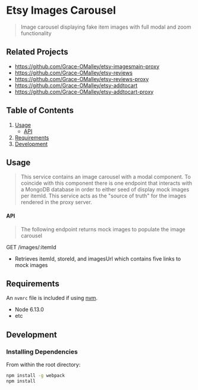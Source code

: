 # Etsy Images Carousel

> Image carousel displaying fake item images with full modal and zoom functionality

## Related Projects

  - https://github.com/Grace-OMalley/etsy-imagesmain-proxy
  - https://github.com/Grace-OMalley/etsy-reviews
  - https://github.com/Grace-OMalley/etsy-reviews-proxy
  - https://github.com/Grace-OMalley/etsy-addtocart
  - https://github.com/Grace-OMalley/etsy-addtocart-proxy

## Table of Contents

1. [Usage](#usage)
    - [API](#api)
2. [Requirements](#requirements)
3. [Development](#development)

## Usage

> This service contains an image carousel with a modal component. To coincide with this component there is one endpoint that interacts with a MongoDB database in order to either seed of display mock images per itemId. This service acts as the "source of truth" for the images rendered in the proxy server.

#### API

> The following endpoint returns mock images to populate the image carousel

GET /images/:itemId
   - Retrieves itemId, storeId, and imagesUrl which contains five links to mock images

## Requirements

An `nvmrc` file is included if using [nvm](https://github.com/creationix/nvm).

- Node 6.13.0
- etc

## Development

### Installing Dependencies

From within the root directory:

```sh
npm install -g webpack
npm install
```

